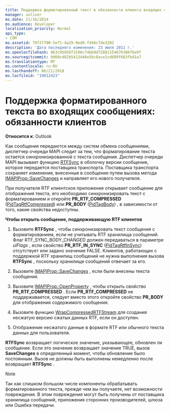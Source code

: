```yaml
---
title: Поддержка форматированный текст в обязанности клиента входящих сообщений
manager: soliver
ms.date: 11/16/2014
ms.audience: Developer
localization_priority: Normal
api_type:
- COM
ms.assetid: 79727700-5ef1-4a29-9ed0-fd46c7de3202
description: 'Дата последнего изменения: 23 июля 2011 г.'
ms.openlocfilehash: 863c95856f3198c74bb9d72881154676386f6a9f
ms.sourcegitcommit: 9d60cd82b5413446e5bc8ace2cd689f683fb41a7
ms.translationtype: MT
ms.contentlocale: ru-RU
ms.lasthandoff: 06/21/2018
ms.locfileid: "19812423"
---
```

# <a name="supporting-formatted-text-in-incoming-messages-client-responsibilities"></a>Поддержка форматированного текста во входящих сообщениях: обязанности клиентов

  
  
**Относится к**: Outlook 
  
Как сообщения передаются между систем обмена сообщениями, диспетчер очереди MAPI следит за тем, что форматирование текста остается синхронизированной с текста сообщения. Диспетчер очереди MAPI вызывает функцию [RTFSync](rtfsync.md) в оболочку версии сообщение, которое передается поставщика транспорта. Поставщика транспорта сохраняет изменения, внесенные в сообщение путем вызова метода [IMAPIProp::SaveChanges](imapiprop-savechanges.md) и направляет его нового получателя. 
  
При получателя RTF клиентское приложение открывает сообщение для отображения текста, его необходимо синхронизировать текст с форматированием и откройте **PR_RTF_COMPRESSED** ([PidTagRtfCompressed](pidtagrtfcompressed-canonical-property.md)) или **PR_BODY** ([PidTagBody](pidtagbody-canonical-property.md)) , в зависимости от того, какие свойства недоступны.
  
 **Чтобы открыть сообщение, поддерживающую RTF клиентов**
  
1. Вызовите **RTFSync** , чтобы синхронизировать текст сообщения с форматированием, если не учитывать RTF хранилища сообщений. Флаг RTF_SYNC_BODY_CHANGED должен передаваться в параметре _ulFlags_ , если свойство **PR_RTF_IN_SYNC** ([PidTagRtfInSync](pidtagrtfinsync-canonical-property.md)) отсутствует или задано значение FALSE. Клиентов, работающих с поддержкой RTF хранилищ сообщений не нужна выполнения вызова **RTFSync** , поскольку хранилище сообщений отвечает за его. 
    
2. Вызовите [IMAPIProp::SaveChanges](imapiprop-savechanges.md) , если были внесены текста сообщения. 
    
3. Вызовите [IMAPIProp::OpenProperty](imapiprop-openproperty.md) , чтобы открыть свойство **PR_RTF_COMPRESSED** . Если **PR_RTF_COMPRESSED** не поддерживается, следует вместо этого откройте свойство **PR_BODY** для отображения содержимого сообщения. 
    
4. Вызовите функцию [WrapCompressedRTFStream](wrapcompressedrtfstream.md) для создания несжатую версию сжатых данных RTF, если он доступен. 
    
5. Отображение несжатого данные в формате RTF или обычного текста данных для пользователя.
    
 **RTFSync** возвращает логическое значение, указывающее, обновлен ли сообщение. Если это значение возвращает значение TRUE, вызов **SaveChanges** в определенный момент, чтобы обновление было постоянным. Вызов не должны быть выполнены немедленно после возвращает **RTFSync** . 
  
> [!NOTE]
> Так как слишком большом числе компоненты обрабатывать форматированного текста, прежде чем вы получаете, нет возможности повреждения. В этом повреждения могут быть получены от поставщика хранилища сообщений, приложения сторонних производителей, шлюза или Ошибка передачи. 
  

